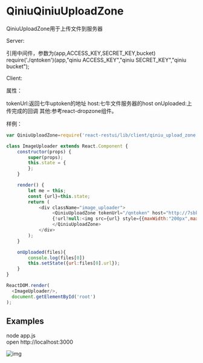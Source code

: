 # QiniuQiniuUploadZone

QiniuUploadZone用于上传文件到服务器

Server:

引用中间件，参数为(app,ACCESS_KEY,SECRET_KEY,bucket)
require('./qntoken')(app,"qiniu ACCESS_KEY","qiniu SECRET_KEY","qiniu bucket");


Client:

<QiniuUploadZone tokenUrl="/qntoken" host="http://...qiniu.com图片在七牛服务器的host" onUploaded={this.onUploaded.bind(this)} />


属性：

tokenUrl:返回七牛uptoken的地址 
host:七牛文件服务器的host
onUploaded:上传完成的回调
其他:参考react-dropzone组件。

样例：

```js
var QiniuUploadZone=require('react-restui/lib/client/qiniu_upload_zone');

class ImageUploader extends React.Component {
    constructor(props) {
        super(props);
        this.state = {
        };
    }

    render() {
        let me = this;
        const {url}=this.state;
        return (
            <div className="image_uploader">
                 <QiniuUploadZone tokenUrl="/qntoken" host="http://7sbkh6.com1.z0.glb.clouddn.com" onUploaded={this.onUploaded.bind(this)} accept="image/*">
                 {!url?null:<img src={url} style={{maxWidth:"200px",maxHeight:"200px"}}/>}
                 </QiniuUploadZone>
            </div>
        );
    }

    onUploaded(files){
        console.log(files[0])
        this.setState({url:files[0].url});
    }
}

ReactDOM.render(
  <ImageUploader/>,
  document.getElementById('root')
);


```

## Examples

node app.js  
open http://localhost:3000

![img](screenshots/upload_zone_01.png)